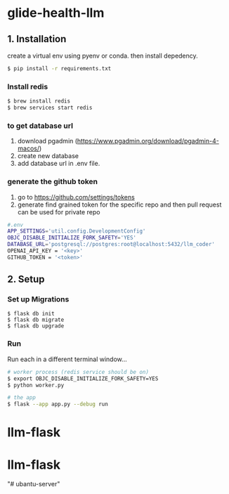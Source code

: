 # glide-health-llm

## 1. Installation
create a virtual env using pyenv or conda. then install depedency.
```sh
$ pip install -r requirements.txt
```
### Install redis
```sh
$ brew install redis
$ brew services start redis
```
### to get database url
1. download pgadmin (https://www.pgadmin.org/download/pgadmin-4-macos/)
2. create new database 
3. add database url in .env file.

### generate the github token 
1. go to https://github.com/settings/tokens 
2. generate find grained token for the specific repo and then pull request can be used for private repo

```sh
#.env
APP_SETTINGS='util.config.DevelopmentConfig'
OBJC_DISABLE_INITIALIZE_FORK_SAFETY='YES'
DATABASE_URL='postgresql://postgres:root@localhost:5432/llm_coder'
OPENAI_API_KEY = '<key>'
GITHUB_TOKEN = '<token>'
```

## 2. Setup

### Set up Migrations

```sha
$ flask db init
$ flask db migrate
$ flask db upgrade
```

### Run

Run each in a different terminal window...

```sh
# worker process (redis service should be on)
$ export OBJC_DISABLE_INITIALIZE_FORK_SAFETY=YES
$ python worker.py

# the app
$ flask --app app.py --debug run
```
# llm-flask
# llm-flask
"# ubantu-server" 
